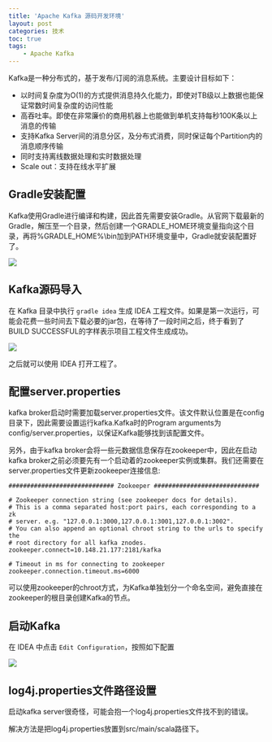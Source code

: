 ```yaml
---
title: 'Apache Kafka 源码开发环境'
layout: post
categories: 技术
toc: true
tags:
    - Apache Kafka
---
```


Kafka是一种分布式的，基于发布/订阅的消息系统。主要设计目标如下：

* 以时间复杂度为O(1)的方式提供消息持久化能力，即使对TB级以上数据也能保证常数时间复杂度的访问性能
* 高吞吐率。即使在非常廉价的商用机器上也能做到单机支持每秒100K条以上消息的传输
* 支持Kafka Server间的消息分区，及分布式消费，同时保证每个Partition内的消息顺序传输
* 同时支持离线数据处理和实时数据处理
* Scale out：支持在线水平扩展

<!-- more -->

## Gradle安装配置

Kafka使用Gradle进行编译和构建，因此首先需要安装Gradle。从官网下载最新的Gradle，解压至一个目录，然后创建一个GRADLE_HOME环境变量指向这个目录，再将%GRADLE_HOME%\bin加到PATH环境变量中，Gradle就安装配置好了。

![](/img/2017-12-28/1.png)

## Kafka源码导入

在 Kafka 目录中执行 `gradle idea` 生成 IDEA 工程文件。如果是第一次运行，可能会花费一些时间去下载必要的jar包，在等待了一段时间之后，终于看到了BUILD SUCCESSFUL的字样表示项目工程文件生成成功。

![](/img/2017-12-28/2.png)

之后就可以使用 IDEA 打开工程了。

## 配置server.properties

kafka broker启动时需要加载server.properties文件。该文件默认位置是在config目录下，因此需要设置运行kafka.Kafka时的Program arguments为config/server.properties，以保证Kafka能够找到该配置文件。

另外，由于kafka broker会将一些元数据信息保存在zookeeper中，因此在启动kafka broker之前必须要先有一个启动着的zookeeper实例或集群。我们还需要在server.properties文件更新zookeeper连接信息:

```
############################# Zookeeper #############################

# Zookeeper connection string (see zookeeper docs for details).
# This is a comma separated host:port pairs, each corresponding to a zk
# server. e.g. "127.0.0.1:3000,127.0.0.1:3001,127.0.0.1:3002".
# You can also append an optional chroot string to the urls to specify the
# root directory for all kafka znodes.
zookeeper.connect=10.148.21.177:2181/kafka

# Timeout in ms for connecting to zookeeper
zookeeper.connection.timeout.ms=6000
```

可以使用zookeeper的chroot方式，为Kafka单独划分一个命名空间，避免直接在zookeeper的根目录创建Kafka的节点。

## 启动Kafka

在 IDEA 中点击 `Edit Configuration`，按照如下配置

![](/img/2017-12-28/3.png)

## log4j.properties文件路径设置

启动kafka server很奇怪，可能会抱一个log4j.properties文件找不到的错误。

解决方法是把log4j.properties放置到src/main/scala路径下。